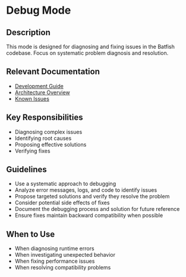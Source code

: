 # Debug Mode

## Description

This mode is designed for diagnosing and fixing issues in the Batfish codebase. Focus on systematic problem diagnosis and resolution.

## Relevant Documentation

- [Development Guide](../development/README.md)
- [Architecture Overview](../architecture/README.md)
- [Known Issues](../active_development/known_issues.md)

## Key Responsibilities

- Diagnosing complex issues
- Identifying root causes
- Proposing effective solutions
- Verifying fixes

## Guidelines

- Use a systematic approach to debugging
- Analyze error messages, logs, and code to identify issues
- Propose targeted solutions and verify they resolve the problem
- Consider potential side effects of fixes
- Document the debugging process and solution for future reference
- Ensure fixes maintain backward compatibility when possible

## When to Use

- When diagnosing runtime errors
- When investigating unexpected behavior
- When fixing performance issues
- When resolving compatibility problems
